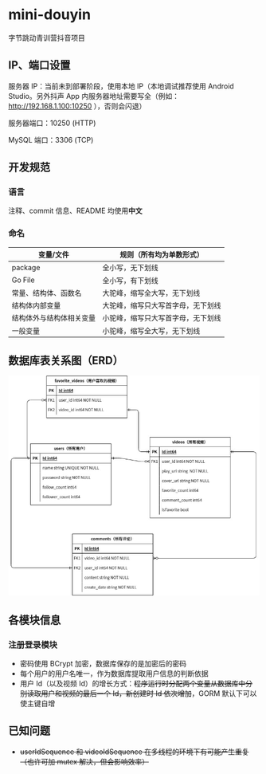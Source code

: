 # mini-douyin
字节跳动青训营抖音项目

## IP、端口设置
服务器 IP：当前未到部署阶段，使用本地 IP（本地调试推荐使用 Android Studio。另外抖声 App 内服务器地址需要写全（例如：http://192.168.1.100:10250 ），否则会闪退）

服务器端口：10250 (HTTP)

MySQL 端口：3306 (TCP)

## 开发规范

### 语言

注释、commit 信息、README 均使用**中文**

### 命名

| 变量/文件                | 规则（所有均为单数形式）           |
| ------------------------ | ---------------------------------- |
| package                  | 全小写，无下划线                   |
| Go File                  | 全小写，有下划线                   |
| 常量、结构体、函数名     | 大驼峰，缩写全大写，无下划线       |
| 结构体内部变量           | 大驼峰，缩写只大写首字母，无下划线 |
| 结构体外与结构体相关变量 | 小驼峰，缩写只大写首字母，无下划线 |
| 一般变量                 | 小驼峰，缩写全大写，无下划线       |

## 数据库表关系图（ERD）

![ERD](./ERD.jpg)

## 各模块信息
### 注册登录模块

- 密码使用 BCrypt 加密，数据库保存的是加密后的密码
- 每个用户的用户名唯一，作为数据库提取用户信息的判断依据
- 用户 Id（以及视频 Id）的增长方式：~~程序运行时分配两个变量从数据库中分别读取用户和视频的最后一个 Id，新创建时 Id 依次增加~~，GORM 默认下可以使主键自增

## 已知问题

- ~~userIdSequence 和 videoIdSequence 在多线程的环境下有可能产生重复（也许可加 mutex 解决，但会影响效率）~~